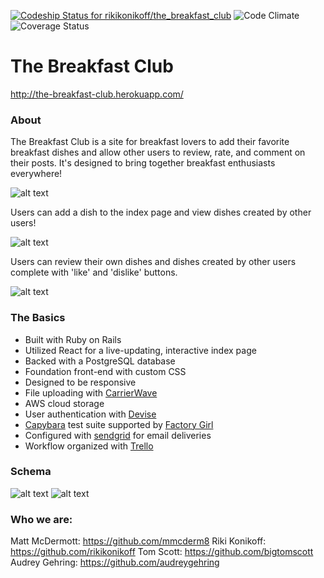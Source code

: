 [ ![Codeship Status for rikikonikoff/the_breakfast_club](https://codeship.com/projects/4344b340-bf10-0134-bd06-7a625a3fabd4/status?branch=master)](https://codeship.com/projects/196485)
![Code Climate](https://codeclimate.com/github/rikikonikoff/the_breakfast_club.png)
![Coverage Status](https://coveralls.io/repos/rikikonikoff/the_breakfast_club/badge.png)


# The Breakfast Club

http://the-breakfast-club.herokuapp.com/

### About

The Breakfast Club is a site for breakfast lovers to add their favorite breakfast dishes and allow other users to review, rate, and comment on their posts. It's designed to bring together breakfast enthusiasts everywhere!

![alt text](http://i.imgur.com/EXppCZB.png)

Users can add a dish to the index page and view dishes created by other users!

![alt text](http://i.imgur.com/uYSbhhd.pngs)

Users can review their own dishes and dishes created by other users complete with 'like' and 'dislike' buttons.

![alt text](http://i.imgur.com/kFDiyrB.png)

### The Basics

* Built with Ruby on Rails
* Utilized React for a live-updating, interactive index page
* Backed with a PostgreSQL database
* Foundation front-end with custom CSS
* Designed to be responsive
* File uploading with [CarrierWave](https://github.com/carrierwaveuploader/carrierwave)
* AWS cloud storage
* User authentication with [Devise](https://github.com/plataformatec/devise)
* [Capybara](https://github.com/jnicklas/capybara) test suite supported by [Factory Girl](https://github.com/thoughtbot/factory_girl)
* Configured with [sendgrid](http://sendgrid.com/) for email deliveries
* Workflow organized with [Trello](https://trello.com/b/QNnfLJre/the-breakfast-club)

### Schema

![alt text](http://i.imgur.com/YSyhpd4.png)
![alt text](http://i.imgur.com/3XsBTdo.png)

### Who we are:

Matt McDermott: https://github.com/mmcderm8
Riki Konikoff: https://github.com/rikikonikoff
Tom Scott: https://github.com/bigtomscott
Audrey Gehring: https://github.com/audreygehring
